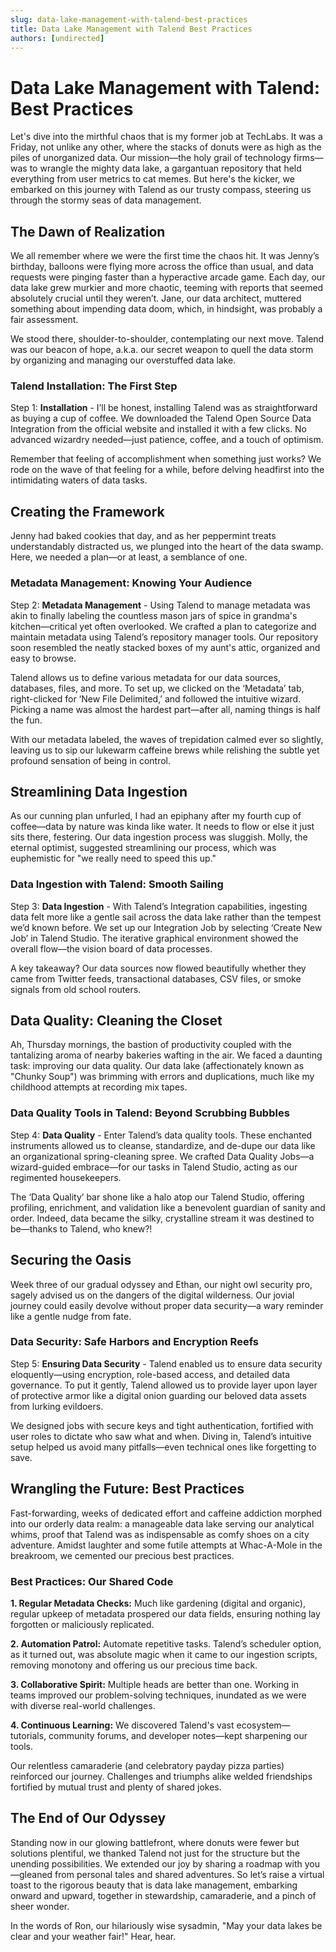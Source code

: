 ```yaml
---
slug: data-lake-management-with-talend-best-practices
title: Data Lake Management with Talend Best Practices
authors: [undirected]
---
```



# Data Lake Management with Talend: Best Practices

Let's dive into the mirthful chaos that is my former job at TechLabs. It was a Friday, not unlike any other, where the stacks of donuts were as high as the piles of unorganized data. Our mission—the holy grail of technology firms—was to wrangle the mighty data lake, a gargantuan repository that held everything from user metrics to cat memes. But here's the kicker, we embarked on this journey with Talend as our trusty compass, steering us through the stormy seas of data management. 

## The Dawn of Realization

We all remember where we were the first time the chaos hit. It was Jenny’s birthday, balloons were flying more across the office than usual, and data requests were pinging faster than a hyperactive arcade game. Each day, our data lake grew murkier and more chaotic, teeming with reports that seemed absolutely crucial until they weren’t. Jane, our data architect, muttered something about impending data doom, which, in hindsight, was probably a fair assessment. 

We stood there, shoulder-to-shoulder, contemplating our next move. Talend was our beacon of hope, a.k.a. our secret weapon to quell the data storm by organizing and managing our overstuffed data lake. 

### Talend Installation: The First Step

Step 1: **Installation** - I’ll be honest, installing Talend was as straightforward as buying a cup of coffee. We downloaded the Talend Open Source Data Integration from the official website and installed it with a few clicks. No advanced wizardry needed—just patience, coffee, and a touch of optimism.

Remember that feeling of accomplishment when something just works? We rode on the wave of that feeling for a while, before delving headfirst into the intimidating waters of data tasks.

## Creating the Framework

Jenny had baked cookies that day, and as her peppermint treats understandably distracted us, we plunged into the heart of the data swamp. Here, we needed a plan—or at least, a semblance of one.

### Metadata Management: Knowing Your Audience

Step 2: **Metadata Management** - Using Talend to manage metadata was akin to finally labeling the countless mason jars of spice in grandma's kitchen—critical yet often overlooked. We crafted a plan to categorize and maintain metadata using Talend’s repository manager tools. Our repository soon resembled the neatly stacked boxes of my aunt's attic, organized and easy to browse.

Talend allows us to define various metadata for our data sources, databases, files, and more. To set up, we clicked on the ‘Metadata’ tab, right-clicked for ‘New File Delimited,’ and followed the intuitive wizard. Picking a name was almost the hardest part—after all, naming things is half the fun.

With our metadata labeled, the waves of trepidation calmed ever so slightly, leaving us to sip our lukewarm caffeine brews while relishing the subtle yet profound sensation of being in control.

## Streamlining Data Ingestion

As our cunning plan unfurled, I had an epiphany after my fourth cup of coffee—data by nature was kinda like water. It needs to flow or else it just sits there, festering. Our data ingestion process was sluggish. Molly, the eternal optimist, suggested streamlining our process, which was euphemistic for "we really need to speed this up."

### Data Ingestion with Talend: Smooth Sailing

Step 3: **Data Ingestion** - With Talend’s Integration capabilities, ingesting data felt more like a gentle sail across the data lake rather than the tempest we’d known before. We set up our Integration Job by selecting ‘Create New Job’ in Talend Studio. The iterative graphical environment showed the overall flow—the vision board of data processes. 

A key takeaway? Our data sources now flowed beautifully whether they came from Twitter feeds, transactional databases, CSV files, or smoke signals from old school routers. 

## Data Quality: Cleaning the Closet

Ah, Thursday mornings, the bastion of productivity coupled with the tantalizing aroma of nearby bakeries wafting in the air. We faced a daunting task: improving our data quality. Our data lake (affectionately known as "Chunky Soup") was brimming with errors and duplications, much like my childhood attempts at recording mix tapes.

### Data Quality Tools in Talend: Beyond Scrubbing Bubbles

Step 4: **Data Quality** - Enter Talend’s data quality tools. These enchanted instruments allowed us to cleanse, standardize, and de-dupe our data like an organizational spring-cleaning spree. We crafted Data Quality Jobs—a wizard-guided embrace—for our tasks in Talend Studio, acting as our regimented housekeepers.

The ‘Data Quality’ bar shone like a halo atop our Talend Studio, offering profiling, enrichment, and validation like a benevolent guardian of sanity and order. Indeed, data became the silky, crystalline stream it was destined to be—thanks to Talend, who knew?!

## Securing the Oasis

Week three of our gradual odyssey and Ethan, our night owl security pro, sagely advised us on the dangers of the digital wilderness. Our jovial journey could easily devolve without proper data security—a wary reminder like a gentle nudge from fate.

### Data Security: Safe Harbors and Encryption Reefs

Step 5: **Ensuring Data Security** - Talend enabled us to ensure data security eloquently—using encryption, role-based access, and detailed data governance. To put it gently, Talend allowed us to provide layer upon layer of protective armor like a digital onion guarding our beloved data assets from lurking evildoers.

We designed jobs with secure keys and tight authentication, fortified with user roles to dictate who saw what and when. Diving in, Talend’s intuitive setup helped us avoid many pitfalls—even technical ones like forgetting to save.

## Wrangling the Future: Best Practices

Fast-forwarding, weeks of dedicated effort and caffeine addiction morphed into our orderly data realm: a manageable data lake serving our analytical whims, proof that Talend was as indispensable as comfy shoes on a city adventure. Amidst laughter and some futile attempts at Whac-A-Mole in the breakroom, we cemented our precious best practices.

### Best Practices: Our Shared Code

**1. Regular Metadata Checks:** Much like gardening (digital and organic), regular upkeep of metadata prospered our data fields, ensuring nothing lay forgotten or maliciously replicated.

**2. Automation Patrol:** Automate repetitive tasks. Talend’s scheduler option, as it turned out, was absolute magic when it came to our ingestion scripts, removing monotony and offering us our precious time back.

**3. Collaborative Spirit:** Multiple heads are better than one. Working in teams improved our problem-solving techniques, inundated as we were with diverse real-world challenges.

**4. Continuous Learning:** We discovered Talend's vast ecosystem—tutorials, community forums, and developer notes—kept sharpening our tools.

Our relentless camaraderie (and celebratory payday pizza parties) reinforced our journey. Challenges and triumphs alike welded friendships fortified by mutual trust and plenty of shared jokes.

## The End of Our Odyssey 

Standing now in our glowing battlefront, where donuts were fewer but solutions plentiful, we thanked Talend not just for the structure but the unending possibilities. We extended our joy by sharing a roadmap with you—gleaned from personal tales and shared adventures. So let’s raise a virtual toast to the rigorous beauty that is data lake management, embarking onward and upward, together in stewardship, camaraderie, and a pinch of sheer wonder.

In the words of Ron, our hilariously wise sysadmin, "May your data lakes be clear and your weather fair!" Hear, hear.